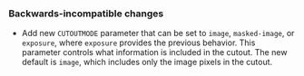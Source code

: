 ### Backwards-incompatible changes

- Add new `CUTOUTMODE` parameter that can be set to `image`, `masked-image`, or `exposure`, where `exposure` provides the previous behavior. This parameter controls what information is included in the cutout. The new default is `image`, which includes only the image pixels in the cutout.
